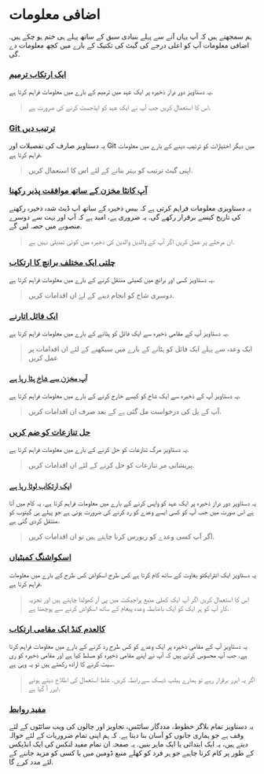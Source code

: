 # اضافی معلومات

ہم سمجھتے ہیں کہ آپ یہاں آنے سے پہلے بنیادی سبق کے ساتھ پہلے ہی ختم ہو چکے ہیں. اضافی معلومات آپ کو اعلی درجے کی گیٹ کی تکنیک کے بارے میں کچھ معلومات دے گی.

### [ایک ارتکاب ترمیم](amending-a-commit.ur.md)
یہ دستاویز دور دراز ذخیرہ پر ایک عہد میں ترمیم کے بارے میں معلومات فراہم کرتا ہے.
> اس کا استعمال کریں جب آپ نے ایک عہد کو ایڈجسٹ کرنے کی ضرورت ہے.

### [Git ترتیب دیں](../../git_workflow_scenarios/configuring-git.md)
یہ دستاویز صارف کی تفصیلات اور Git میں دیگر اختیارات کو ترتیب دینے کے بارے میں معلومات فراہم کرتا ہے.
> اپنی گیٹ ترتیب کو بہتر بنانے کے لئے اس کا استعمال کریں.

### [آپ کانٹا مخزن کے ساتھ موافقت پذیر رکھنا](../../git_workflow_scenarios/keeping-your-fork-synced-with-this-repository.md)
یہ دستاویزی معلومات فراہم کرتی ہے کہ بیس ذخیرہ کے ساتھ اپ ڈیٹ شدہ ذخیرہ رکھنے کی تاریخ کیسے برقرار رکھے گی. یہ ضروری ہے، امید ہے کہ آپ اور بہت سے دوسرے منصوبے میں حصہ لیں گے.
> ان مرحلے پر عمل کریں اگر آپ کے والدین والدین کی ذخیرہ میں کوئی تبدیلی نہیں ہے.

### [چلتی ایک مختلف برانچ کا ارتکاب](../../git_workflow_scenarios/moving-a-commit-to-a-different-branch.md)
یہ دستاویز کسی اور برانچ میں کمیٹی منتقل کرنے کے بارے میں معلومات فراہم کرتا ہے.
> دوسری شاخ کو انجام دینے کے لۓ ان اقدامات کریں.

### [ایک فائل اتارنے](../../git_workflow_scenarios/removing-a-file.md)
یہ دستاویز آپ کے مقامی ذخیرہ سے ایک فائل کو ہٹانے کے بارے میں معلومات فراہم کرتا ہے.
> ایک وعدہ سے پہلے ایک فائل کو ہٹانے کے بارے میں سیکھنے کے لئے ان اقدامات پر عمل کریں

### [آپ مخزن سے شاخ ہٹا رہا ہے](../../git_workflow_scenarios/removing-branch-from-your-repository.md)
یہ دستاویز آپ کے ذخیرہ سے ایک شاخ کو کیسے خارج کرنے کے بارے میں معلومات فراہم کرتا ہے.
> آپ کے پل کی درخواست مل گئی ہے کے بعد صرف ان اقدامات کریں.

### [حل تنازعات کو ضم کریں](../../git_workflow_scenarios/resolving-merge-conflicts.md)
یہ دستاویز مرگ تنازعات کو حل کرنے کے بارے میں معلومات فراہم کرتا ہے.
> پریشانی مر تنازعات کو حل کرنے کے لئے ان اقدامات کریں.

### [ایک ارتکاب لوٹا رہا ہے](../../git_workflow_scenarios/reverting-a-commit.md)
یہ دستاویز دور دراز ذخیرہ پر ایک عہد کو واپس کرنے کے بارے میں معلومات فراہم کرتا ہے. یہ کام میں آتا ہے اس صورت میں جب آپ کو کسی ایسے وعدے کو رد کرنے کی ضرورت ہوتی ہے جو پہلے ہی گیتوب کو منتقل کردی گئی ہے.
> اگر آپ کسی وعدے کو ریورس کرنا چاہتے ہیں تو ان اقدامات کریں.

### [اسکواشنگ کمیٹیاں](../../git_workflow_scenarios/squashing-commits.md)
یہ دستاویز ایک انٹرایکٹو بغاوت کے ساتھ کام کرتا ہے کس طرح اسکواش کس طرح کے بارے میں معلومات فراہم کرتا ہے.
> اس کا استعمال کریں اگر آپ ایک کھلی منبع پراجیکٹ میں پی آر کھولنا چاہتے ہیں اور تجزیہ کار آپ کو ہر ایک کو ایک باضابطہ وعدہ پیغام کے ساتھ اسکواش کرنے سے پوچھتا ہے.

### [کالعدم کنڈ ایک مقامی ارتکاب](../../git_workflow_scenarios/undoing-a-commit.md)
یہ دستاویز آپ کے مقامی ذخیرہ پر ایک وعدے کو کس طرح رد کرنے کے بارے میں معلومات فراہم کرتا ہے. جب آپ محسوس کرتے ہیں کہ آپ نے اپنے مقامی ذخیرہ کو مسلط کیا ہے اور مقامی ذخیرہ کو ری سیٹ کرنے کا ارادہ رکھتے ہیں تو یہ وہی ہے.
> اگر یہ ایرر برقرار رہے تو ہمارے ہیلپ ڈیسک سے رابطہ کریں. غلط استعمال کی اطلاع دیتے ہوئے ایرر آ گیا ہے.

### [مفید روابط](../../git_workflow_scenarios/Useful-links-for-further-learning.md)
یہ دستاویز تمام بلاگز خطوط، مددگار سائٹس، تجاویز اور چالوں کی ویب سائٹوں کے لئے وقف ہے جو ہماری جانوں کو آسان بنا دیتا ہے. کہ ہم اپنی تمام ضروریات کے لئے حوالہ دیتے ہیں، یہ ایک ابتدائی یا ایک ماہر بنیں. یہ صفحہ ان تمام مفید لنکس کی ایک انڈیکس کے طور پر کام کرنا چاہیے جو ہر فرد کو کھلے منبع ڈومین میں یا کسی کو مزید جاننے کے لئے مدد کرے گا.